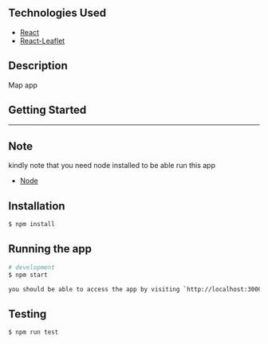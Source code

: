 ## Technologies Used

- [React](https://reactjs.org/)
- [React-Leaflet](https://react-leaflet.js.org/)

## Description

Map app

## Getting Started

---

## Note
kindly note that you need node installed to be able run this app
- [Node](https://nodejs.org/en/)
 
## Installation

```bash
$ npm install
```

## Running the app

```bash
# development
$ npm start

you should be able to access the app by visiting `http://localhost:3000`

```

## Testing

```bash
$ npm run test
```
